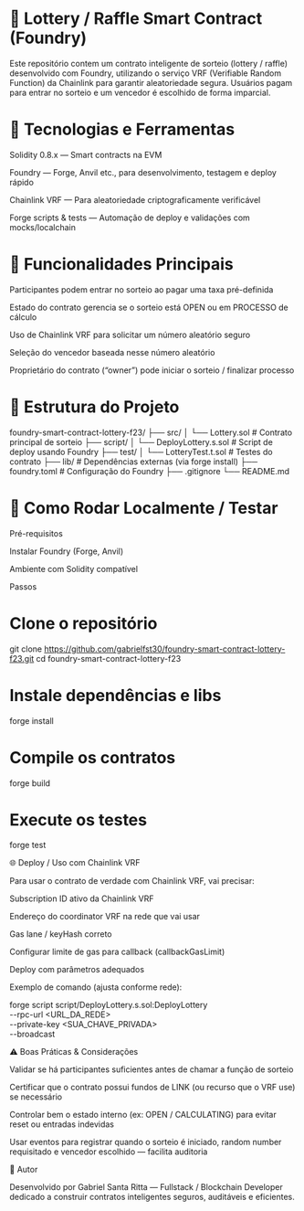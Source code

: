 # 🎰 Lottery / Raffle Smart Contract (Foundry)

Este repositório contem um contrato inteligente de sorteio (lottery / raffle) desenvolvido com Foundry, utilizando o serviço VRF (Verifiable Random Function) da Chainlink para garantir aleatoriedade segura. Usuários pagam para entrar no sorteio e um vencedor é escolhido de forma imparcial.

# 🚀 Tecnologias e Ferramentas

Solidity 0.8.x — Smart contracts na EVM

Foundry — Forge, Anvil etc., para desenvolvimento, testagem e deploy rápido

Chainlink VRF — Para aleatoriedade criptograficamente verificável

Forge scripts & tests — Automação de deploy e validações com mocks/localchain

# 🔧 Funcionalidades Principais

Participantes podem entrar no sorteio ao pagar uma taxa pré-definida

Estado do contrato gerencia se o sorteio está OPEN ou em PROCESSO de cálculo

Uso de Chainlink VRF para solicitar um número aleatório seguro

Seleção do vencedor baseada nesse número aleatório

Proprietário do contrato (“owner”) pode iniciar o sorteio / finalizar processo

# 📁 Estrutura do Projeto
foundry-smart-contract-lottery-f23/
├── src/
│   └── Lottery.sol            # Contrato principal de sorteio
├── script/
│   └── DeployLottery.s.sol    # Script de deploy usando Foundry
├── test/
│   └── LotteryTest.t.sol      # Testes do contrato
├── lib/                       # Dependências externas (via forge install)
├── foundry.toml               # Configuração do Foundry
├── .gitignore
└── README.md

# 🧪 Como Rodar Localmente / Testar
Pré-requisitos

Instalar Foundry (Forge, Anvil)

Ambiente com Solidity compatível

Passos
# Clone o repositório
git clone https://github.com/gabrielfst30/foundry-smart-contract-lottery-f23.git
cd foundry-smart-contract-lottery-f23

# Instale dependências e libs
forge install

# Compile os contratos
forge build

# Execute os testes
forge test

🌐 Deploy / Uso com Chainlink VRF

Para usar o contrato de verdade com Chainlink VRF, vai precisar:

Subscription ID ativo da Chainlink VRF

Endereço do coordinator VRF na rede que vai usar

Gas lane / keyHash correto

Configurar limite de gas para callback (callbackGasLimit)

Deploy com parâmetros adequados

Exemplo de comando (ajusta conforme rede):

forge script script/DeployLottery.s.sol:DeployLottery \
  --rpc-url <URL_DA_REDE> \
  --private-key <SUA_CHAVE_PRIVADA> \
  --broadcast

⚠️ Boas Práticas & Considerações

Validar se há participantes suficientes antes de chamar a função de sorteio

Certificar que o contrato possui fundos de LINK (ou recurso que o VRF use) se necessário

Controlar bem o estado interno (ex: OPEN / CALCULATING) para evitar reset ou entradas indevidas

Usar eventos para registrar quando o sorteio é iniciado, random number requisitado e vencedor escolhido — facilita auditoria

👤 Autor

Desenvolvido por Gabriel Santa Ritta — Fullstack / Blockchain Developer dedicado a construir contratos inteligentes seguros, auditáveis e eficientes.
